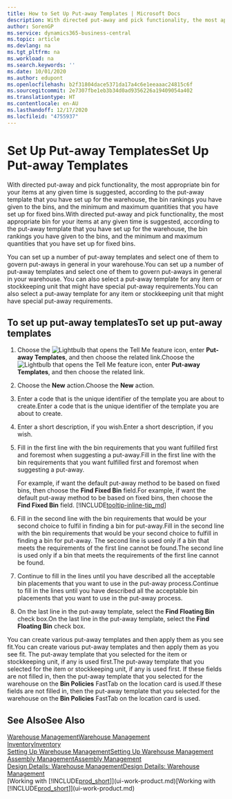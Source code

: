 ```yaml
---
title: How to Set Up Put-away Templates | Microsoft Docs
description: With directed put-away and pick functionality, the most appropriate bin for your items at any given time is suggested, according to the put-away template that you have set up for the warehouse, the bin rankings you have given to the bins, and the minimum and maximum quantities that you have set up for fixed bins.
author: SorenGP
ms.service: dynamics365-business-central
ms.topic: article
ms.devlang: na
ms.tgt_pltfrm: na
ms.workload: na
ms.search.keywords: ''
ms.date: 10/01/2020
ms.author: edupont
ms.openlocfilehash: b2f31804dace5371da17a4c6e1eeaaac24815c6f
ms.sourcegitcommit: 2e7307fbe1eb3b34d0ad9356226a19409054a402
ms.translationtype: HT
ms.contentlocale: en-AU
ms.lasthandoff: 12/17/2020
ms.locfileid: "4755937"
---
```

# <a name="set-up-put-away-templates"></a><span data-ttu-id="539dd-103">Set Up Put-away Templates</span><span class="sxs-lookup"><span data-stu-id="539dd-103">Set Up Put-away Templates</span></span>

<span data-ttu-id="539dd-104">With directed put-away and pick functionality, the most appropriate bin for your items at any given time is suggested, according to the put-away template that you have set up for the warehouse, the bin rankings you have given to the bins, and the minimum and maximum quantities that you have set up for fixed bins.</span><span class="sxs-lookup"><span data-stu-id="539dd-104">With directed put-away and pick functionality, the most appropriate bin for your items at any given time is suggested, according to the put-away template that you have set up for the warehouse, the bin rankings you have given to the bins, and the minimum and maximum quantities that you have set up for fixed bins.</span></span>  

<span data-ttu-id="539dd-105">You can set up a number of put-away templates and select one of them to govern put-aways in general in your warehouse.</span><span class="sxs-lookup"><span data-stu-id="539dd-105">You can set up a number of put-away templates and select one of them to govern put-aways in general in your warehouse.</span></span> <span data-ttu-id="539dd-106">You can also select a put-away template for any item or stockkeeping unit that might have special put-away requirements.</span><span class="sxs-lookup"><span data-stu-id="539dd-106">You can also select a put-away template for any item or stockkeeping unit that might have special put-away requirements.</span></span>  

## <a name="to-set-up-put-away-templates"></a><span data-ttu-id="539dd-107">To set up put-away templates</span><span class="sxs-lookup"><span data-stu-id="539dd-107">To set up put-away templates</span></span>

1. <span data-ttu-id="539dd-108">Choose the ![Lightbulb that opens the Tell Me feature](media/ui-search/search_small.png "Tell me what you want to do") icon, enter **Put-away Templates**, and then choose the related link.</span><span class="sxs-lookup"><span data-stu-id="539dd-108">Choose the ![Lightbulb that opens the Tell Me feature](media/ui-search/search_small.png "Tell me what you want to do") icon, enter **Put-away Templates**, and then choose the related link.</span></span>  
2. <span data-ttu-id="539dd-109">Choose the **New** action.</span><span class="sxs-lookup"><span data-stu-id="539dd-109">Choose the **New** action.</span></span>  
3. <span data-ttu-id="539dd-110">Enter a code that is the unique identifier of the template you are about to create.</span><span class="sxs-lookup"><span data-stu-id="539dd-110">Enter a code that is the unique identifier of the template you are about to create.</span></span>  
4. <span data-ttu-id="539dd-111">Enter a short description, if you wish.</span><span class="sxs-lookup"><span data-stu-id="539dd-111">Enter a short description, if you wish.</span></span>  
5. <span data-ttu-id="539dd-112">Fill in the first line with the bin requirements that you want fulfilled first and foremost when suggesting a put-away.</span><span class="sxs-lookup"><span data-stu-id="539dd-112">Fill in the first line with the bin requirements that you want fulfilled first and foremost when suggesting a put-away.</span></span>

    <span data-ttu-id="539dd-113">For example, if want the default put-away method to be based on fixed bins, then choose the **Find Fixed Bin** field.</span><span class="sxs-lookup"><span data-stu-id="539dd-113">For example, if want the default put-away method to be based on fixed bins, then choose the **Find Fixed Bin** field.</span></span> [!INCLUDE[tooltip-inline-tip_md](includes/tooltip-inline-tip_md.md)]  
6. <span data-ttu-id="539dd-114">Fill in the second line with the bin requirements that would be your second choice to fulfil in finding a bin for put-away.</span><span class="sxs-lookup"><span data-stu-id="539dd-114">Fill in the second line with the bin requirements that would be your second choice to fulfill in finding a bin for put-away.</span></span> <span data-ttu-id="539dd-115">The second line is used only if a bin that meets the requirements of the first line cannot be found.</span><span class="sxs-lookup"><span data-stu-id="539dd-115">The second line is used only if a bin that meets the requirements of the first line cannot be found.</span></span>  
7. <span data-ttu-id="539dd-116">Continue to fill in the lines until you have described all the acceptable bin placements that you want to use in the put-away process.</span><span class="sxs-lookup"><span data-stu-id="539dd-116">Continue to fill in the lines until you have described all the acceptable bin placements that you want to use in the put-away process.</span></span>  
8. <span data-ttu-id="539dd-117">On the last line in the put-away template, select the **Find Floating Bin** check box.</span><span class="sxs-lookup"><span data-stu-id="539dd-117">On the last line in the put-away template, select the **Find Floating Bin** check box.</span></span>  

<span data-ttu-id="539dd-118">You can create various put-away templates and then apply them as you see fit.</span><span class="sxs-lookup"><span data-stu-id="539dd-118">You can create various put-away templates and then apply them as you see fit.</span></span> <span data-ttu-id="539dd-119">The put-away template that you selected for the item or stockkeeping unit, if any is used first.</span><span class="sxs-lookup"><span data-stu-id="539dd-119">The put-away template that you selected for the item or stockkeeping unit, if any is used first.</span></span> <span data-ttu-id="539dd-120">If these fields are not filled in, then the put-away template that you selected for the warehouse on the **Bin Policies** FastTab on the location card is used.</span><span class="sxs-lookup"><span data-stu-id="539dd-120">If these fields are not filled in, then the put-away template that you selected for the warehouse on the **Bin Policies** FastTab on the location card is used.</span></span>  

## <a name="see-also"></a><span data-ttu-id="539dd-121">See Also</span><span class="sxs-lookup"><span data-stu-id="539dd-121">See Also</span></span>

[<span data-ttu-id="539dd-122">Warehouse Management</span><span class="sxs-lookup"><span data-stu-id="539dd-122">Warehouse Management</span></span>](warehouse-manage-warehouse.md)  
[<span data-ttu-id="539dd-123">Inventory</span><span class="sxs-lookup"><span data-stu-id="539dd-123">Inventory</span></span>](inventory-manage-inventory.md)  
[<span data-ttu-id="539dd-124">Setting Up Warehouse Management</span><span class="sxs-lookup"><span data-stu-id="539dd-124">Setting Up Warehouse Management</span></span>](warehouse-setup-warehouse.md)  
[<span data-ttu-id="539dd-125">Assembly Management</span><span class="sxs-lookup"><span data-stu-id="539dd-125">Assembly Management</span></span>](assembly-assemble-items.md)  
[<span data-ttu-id="539dd-126">Design Details: Warehouse Management</span><span class="sxs-lookup"><span data-stu-id="539dd-126">Design Details: Warehouse Management</span></span>](design-details-warehouse-management.md)  
<span data-ttu-id="539dd-127">[Working with [!INCLUDE[prod_short](includes/prod_short.md)]](ui-work-product.md)</span><span class="sxs-lookup"><span data-stu-id="539dd-127">[Working with [!INCLUDE[prod_short](includes/prod_short.md)]](ui-work-product.md)</span></span>  
